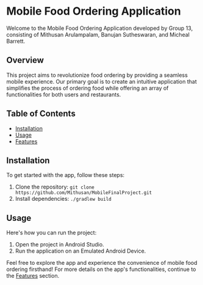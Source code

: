 # Mobile Food Ordering Application

Welcome to the Mobile Food Ordering Application developed by Group 13, consisting of Mithusan Arulampalam, Banujan Sutheswaran, and Micheal Barrett.

## Overview
This project aims to revolutionize food ordering by providing a seamless mobile experience. Our primary goal is to create an intuitive application that simplifies the process of ordering food while offering an array of functionalities for both users and restaurants.

## Table of Contents
- [Installation](#installation)
- [Usage](#usage)
- [Features](#features)

## Installation
To get started with the app, follow these steps:

1. Clone the repository: `git clone https://github.com/Mithusan/MobileFinalProject.git`
2. Install dependencies: `./gradlew build`

## Usage
Here's how you can run the project:

1. Open the project in Android Studio.
2. Run the application on an Emulated Android Device.

Feel free to explore the app and experience the convenience of mobile food ordering firsthand! For more details on the app's functionalities, continue to the [Features](#features) section.
